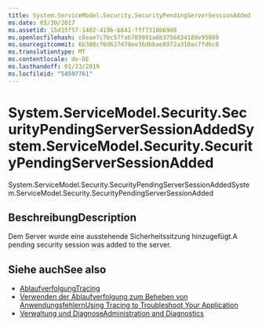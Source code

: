 ```yaml
---
title: System.ServiceModel.Security.SecurityPendingServerSessionAdded
ms.date: 03/30/2017
ms.assetid: 15d15f57-1482-419b-b841-fff7318b69d8
ms.openlocfilehash: c8eae7c7bc57fab705091a6b3756834180e95089
ms.sourcegitcommit: 6b308cf6d627d78ee36dbbae8972a310ac7fd6c8
ms.translationtype: MT
ms.contentlocale: de-DE
ms.lasthandoff: 01/23/2019
ms.locfileid: "54597761"
---
```

# <a name="systemservicemodelsecuritysecuritypendingserversessionadded"></a><span data-ttu-id="aaff7-102">System.ServiceModel.Security.SecurityPendingServerSessionAdded</span><span class="sxs-lookup"><span data-stu-id="aaff7-102">System.ServiceModel.Security.SecurityPendingServerSessionAdded</span></span>
<span data-ttu-id="aaff7-103">System.ServiceModel.Security.SecurityPendingServerSessionAdded</span><span class="sxs-lookup"><span data-stu-id="aaff7-103">System.ServiceModel.Security.SecurityPendingServerSessionAdded</span></span>  
  
## <a name="description"></a><span data-ttu-id="aaff7-104">Beschreibung</span><span class="sxs-lookup"><span data-stu-id="aaff7-104">Description</span></span>  
 <span data-ttu-id="aaff7-105">Dem Server wurde eine ausstehende Sicherheitssitzung hinzugefügt.</span><span class="sxs-lookup"><span data-stu-id="aaff7-105">A pending security session was added to the server.</span></span>  
  
## <a name="see-also"></a><span data-ttu-id="aaff7-106">Siehe auch</span><span class="sxs-lookup"><span data-stu-id="aaff7-106">See also</span></span>
- [<span data-ttu-id="aaff7-107">Ablaufverfolgung</span><span class="sxs-lookup"><span data-stu-id="aaff7-107">Tracing</span></span>](../../../../../docs/framework/wcf/diagnostics/tracing/index.md)
- [<span data-ttu-id="aaff7-108">Verwenden der Ablaufverfolgung zum Beheben von Anwendungsfehlern</span><span class="sxs-lookup"><span data-stu-id="aaff7-108">Using Tracing to Troubleshoot Your Application</span></span>](../../../../../docs/framework/wcf/diagnostics/tracing/using-tracing-to-troubleshoot-your-application.md)
- [<span data-ttu-id="aaff7-109">Verwaltung und Diagnose</span><span class="sxs-lookup"><span data-stu-id="aaff7-109">Administration and Diagnostics</span></span>](../../../../../docs/framework/wcf/diagnostics/index.md)
